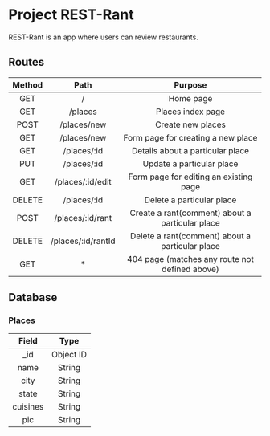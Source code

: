 # Project REST-Rant
REST-Rant is an app where users can review restaurants.

## Routes
|Method|Path|Purpose|
|:---:|:----:|:---:|
|GET|/|Home page|
|GET|/places|Places index page|
|POST|/places/new|Create new places|
|GET|/places/new|Form page for creating a new place|
|GET|/places/:id|Details about a particular place|
|PUT|/places/:id|Update a particular place|
|GET|/places/:id/edit|Form page for editing an existing page|
|DELETE|/places/:id|Delete a particular place|
|POST|/places/:id/rant|Create a rant(comment) about a particular place|
|DELETE|/places/:id/rantId|Delete a rant(comment) about a particular place|
|GET|*|404 page (matches any route not defined above)|

## Database

### Places
|Field|Type|
|:---:|:---:|
|_id|Object ID|
|name|String|
|city|String|
|state|String|
|cuisines|String|
|pic|String|